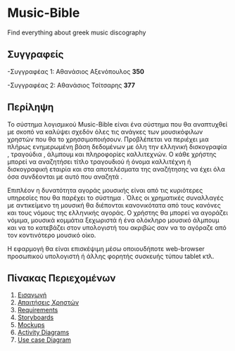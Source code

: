 # Music-Bible
Find everything about greek music discography

## Συγγραφείς
-Συγγραφέας 1: Αθανάσιος Αξενόπουλος   **350**

-Συγγραφέας 2: Αθανάσιος Τσίτσαρης    **377**

## Περίληψη

Το σύστημα λογισμικού Music-Bible είναι ένα σύστημα που θα αναπτυχθεί με σκοπό να καλύψει σχεδόν όλες τις ανάγκες των μουσικόφιλων χρηστών που θα το χρησσιμοποιήσουν. Προβλέπεται να περιέχει μια πλήρως ενημερωμένη βάση δεδομένων με όλη την ελληνική δισκογραφία , τραγούδια , άλμπουμ και πληροφορίες καλλιτεχνών. Ο κάθε χρήστης μπορεί να αναζητήσει τίτλο τραγουδιού ή όνομα καλλιτέχνη ή δισκογραφική εταιρία και στα αποτελέσματα της αναζήτησης να έχει όλα όσα συνδέονται με αυτό που αναζητά .

Επιπλέον η δυνατότητα αγοράς μουσικής είναι από τις κυριότερες υπηρεσίες που θα παρέχει το σύστημα . Όλες οι χρηματικές συναλλαγές με αντικείμενο τη μουσική θα διέπονται κανονικότατα από τους κανόνες και τους νόμους της ελληνικής αγοράς. Ο χρήστης θα μπορεί να αγοράζει νόμιμα, μουσικά κομμάτια ξεχωριστά ή ένα ολόκληρο μουσικό άλμπουμ και να το κατεβάζει στον υπολογιστή  του ακριβώς σαν να το αγόραζε από τον κοντινότερο μουσικό οίκο. 

Η εφαρμογή θα είναι επισκέψιμη μέσω οποιουδήποτε web-browser προσωπικού υπολογιστή ή άλλης φορητής συσκευής τύπου tablet κτλ. 

## Πίνακας Περιεχομένων

1. [Εισαγωγή](https://github.com/dexiakyriou/Music-Bible/blob/master/documentation/intro.md)
2. [Απαιτήσεις Χρηστών](https://github.com/dexiakyriou/Music-Bible/blob/master/documentation/requirements.md)
3. [Requirements](https://github.com/dexiakyriou/Music-Bible/tree/master/requirements)
4. [Storyboards](https://github.com/dexiakyriou/Music-Bible/tree/master/documentation)
5. [Mockups](https://github.com/dexiakyriou/Music-Bible/tree/master/mockups)
6. [Activity Diagrams](https://github.com/dexiakyriou/Music-Bible/tree/master/Activity_Diagrams)
7. [Use case Diagram](https://github.com/dexiakyriou/Music-Bible/tree/master/Use%20Case%20Diagram)

